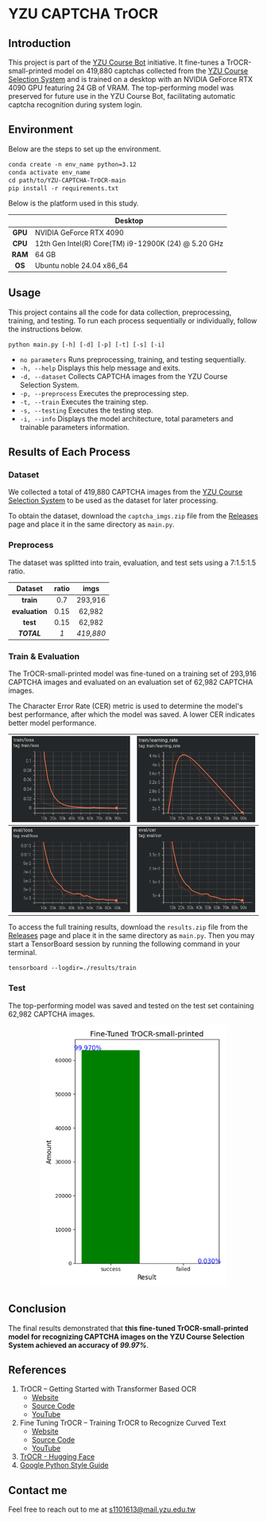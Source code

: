 # YZU CAPTCHA TrOCR

## Introduction

This project is part of the [YZU Course Bot](https://github.com/sunsun8170/YZU-Course-Bot) initiative. It fine-tunes a TrOCR-small-printed model on 419,880 captchas collected from the [YZU Course Selection System](https://isdna1.yzu.edu.tw/Cnstdsel/Index.aspx) and is trained on a desktop with an NVIDIA GeForce RTX 4090 GPU featuring 24 GB of VRAM. The top-performing model was preserved for future use in the YZU Course Bot, facilitating automatic captcha recognition during system login.

## Environment

Below are the steps to set up the environment.

```bash!
conda create -n env_name python=3.12
conda activate env_name
cd path/to/YZU-CAPTCHA-TrOCR-main
pip install -r requirements.txt
```

Below is the platform used in this study.

|          | **Desktop**                                           |
|:-------: |------------------------------------------------------ |
| **GPU**  | NVIDIA GeForce RTX 4090                               |
| **CPU**  | 12th Gen Intel(R) Core(TM) i9-12900K (24) @ 5.20 GHz  |
| **RAM**  | 64 GB                                                 |
|  **OS**  | Ubuntu noble 24.04 x86_64                             |

## Usage

This project contains all the code for data collection, preprocessing, training, and testing. To run each process sequentially or individually, follow the instructions below.

```python!
python main.py [-h] [-d] [-p] [-t] [-s] [-i]
```

* `no parameters`
Runs preprocessing, training, and testing sequentially.
* `-h, --help`
Displays this help message and exits.
* `-d, --dataset`
Collects CAPTCHA images from the YZU Course Selection System.
* `-p, --preprocess`
Executes the preprocessing step.
* `-t, --train`
Executes the training step.
* `-s, --testing`
Executes the testing step.
* `-i, --info`
Displays the model architecture, total parameters and trainable parameters information.

## Results of Each Process

### Dataset

We collected a total of 419,880 CAPTCHA images from the [YZU Course Selection System](https://isdna1.yzu.edu.tw/Cnstdsel/Index.aspx) to be used as the dataset for later processing.

To obtain the dataset, download the `captcha_imgs.zip` file from the [Releases]() page and place it in the same directory as `main.py`.

### Preprocess

The dataset was splitted into train, evaluation, and test sets using a 7:1.5:1.5 ratio.

|   **Dataset**   | **ratio**  |  **imgs**  |
|:--------------: |:---------: |:---------: |
|    **train**    |    0.7     |  293,916   |
| **evaluation**  |    0.15    |   62,982   |
|    **test**     |    0.15    |   62,982   |
|   **_TOTAL_**   |    _1_     | _419,880_  |

### Train & Evaluation

The TrOCR-small-printed model was fine-tuned on a training set of 293,916 CAPTCHA images and evaluated on an evaluation set of 62,982 CAPTCHA images.

The Character Error Rate (CER) metric is used to determine the model's best performance, after which the model was saved. A lower CER indicates better model performance.

| ![train_loss](./partial_results/train_loss.png)  | ![train_learning_rate](./partial_results/train_learning_rate.png)  |
|------------------------------------------------ |------------------------------------------------------------------ |
| ![eval_loss](./partial_results/eval_loss.png)    | ![eval_cer](./partial_results/eval_cer.png)                        |

To access the full training results, download the `results.zip` file from the [Releases]() page and place it in the same directory as `main.py`. Then you may start a TensorBoard session by running the following command in your terminal.

```bash!
tensorboard --logdir=./results/train
```

### Test

The top-performing model was saved and tested on the test set containing 62,982 CAPTCHA images.

<p align="center">
  <img src="./partial_results/acc_report.png" alt="acc_report" width="375" height="525">
</p>

## Conclusion

The final results demonstrated that **this fine-tuned TrOCR-small-printed model for recognizing CAPTCHA images on the YZU Course Selection System achieved an accuracy of _99.97%_**.

## References

1. TrOCR – Getting Started with Transformer Based OCR
   * [Website](https://learnopencv.com/trocr-getting-started-with-transformer-based-ocr/)
   * [Source Code](https://github.com/spmallick/learnopencv/tree/master/TrOCR-Getting-Started-with-Transformer-Based-OCR)
   * [YouTube](https://www.youtube.com/watch?v=2k7aOpiCU-I)
2. Fine Tuning TrOCR – Training TrOCR to Recognize Curved Text
   * [Website](https://learnopencv.com/fine-tuning-trocr-training-trocr-to-recognize-curved-text/)
   * [Source Code](https://github.com/spmallick/learnopencv/tree/master/Fine-Tuning-TrOCR)
   * [YouTube](https://www.youtube.com/watch?v=-8a7j6EVjs0)
3. [TrOCR - Hugging Face](https://huggingface.co/docs/transformers/model_doc/trocr)
4. [Google Python Style Guide](https://google.github.io/styleguide/pyguide.html)

## Contact me

Feel free to reach out to me at <s1101613@mail.yzu.edu.tw>
